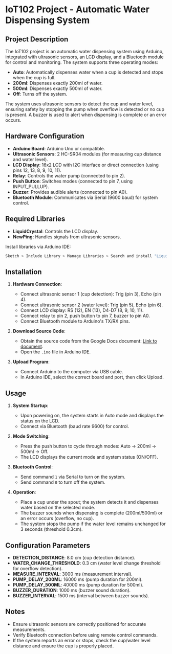 # IoT102 Project - Automatic Water Dispensing System

## Project Description
The IoT102 project is an automatic water dispensing system using Arduino, integrated with ultrasonic sensors, an LCD display, and a Bluetooth module for control and monitoring. The system supports three operating modes:
- **Auto**: Automatically dispenses water when a cup is detected and stops when the cup is full.
- **200ml**: Dispenses exactly 200ml of water.
- **500ml**: Dispenses exactly 500ml of water.
- **Off**: Turns off the system.

The system uses ultrasonic sensors to detect the cup and water level, ensuring safety by stopping the pump when overflow is detected or no cup is present. A buzzer is used to alert when dispensing is complete or an error occurs.

## Hardware Configuration
- **Arduino Board**: Arduino Uno or compatible.
- **Ultrasonic Sensors**: 2 HC-SR04 modules (for measuring cup distance and water level).
- **LCD Display**: 16x2 LCD with I2C interface or direct connection (using pins 12, 13, 8, 9, 10, 11).
- **Relay**: Controls the water pump (connected to pin 2).
- **Push Button**: Switches modes (connected to pin 7, using INPUT_PULLUP).
- **Buzzer**: Provides audible alerts (connected to pin A0).
- **Bluetooth Module**: Communicates via Serial (9600 baud) for system control.

## Required Libraries
- **LiquidCrystal**: Controls the LCD display.
- **NewPing**: Handles signals from ultrasonic sensors.

Install libraries via Arduino IDE:
```bash
Sketch > Include Library > Manage Libraries > Search and install "LiquidCrystal" and "NewPing".
```

## Installation
1. **Hardware Connection**:
   - Connect ultrasonic sensor 1 (cup detection): Trig (pin 3), Echo (pin 4).
   - Connect ultrasonic sensor 2 (water level): Trig (pin 5), Echo (pin 6).
   - Connect LCD display: RS (12), EN (13), D4-D7 (8, 9, 10, 11).
   - Connect relay to pin 2, push button to pin 7, buzzer to pin A0.
   - Connect Bluetooth module to Arduino's TX/RX pins.

2. **Download Source Code**:
   - Obtain the source code from the Google Docs document: [Link to document](https://docs.google.com/document/d/1yuAZ-1QF3fxi8i7Ysq0dc15ScVh57hwB1XN5SEfKuJ4/edit?tab=t.0).
   - Open the `.ino` file in Arduino IDE.

3. **Upload Program**:
   - Connect Arduino to the computer via USB cable.
   - In Arduino IDE, select the correct board and port, then click Upload.

## Usage
1. **System Startup**:
   - Upon powering on, the system starts in Auto mode and displays the status on the LCD.
   - Connect via Bluetooth (baud rate 9600) for control.

2. **Mode Switching**:
   - Press the push button to cycle through modes: Auto → 200ml → 500ml → Off.
   - The LCD displays the current mode and system status (ON/OFF).

3. **Bluetooth Control**:
   - Send command `1` via Serial to turn on the system.
   - Send command `0` to turn off the system.

4. **Operation**:
   - Place a cup under the spout; the system detects it and dispenses water based on the selected mode.
   - The buzzer sounds when dispensing is complete (200ml/500ml) or an error occurs (overflow, no cup).
   - The system stops the pump if the water level remains unchanged for 3 seconds (threshold 0.3cm).

## Configuration Parameters
- **DETECTION_DISTANCE**: 8.0 cm (cup detection distance).
- **WATER_CHANGE_THRESHOLD**: 0.3 cm (water level change threshold for overflow detection).
- **MEASURE_INTERVAL**: 3000 ms (measurement interval).
- **PUMP_DELAY_200ML**: 16000 ms (pump duration for 200ml).
- **PUMP_DELAY_500ML**: 40000 ms (pump duration for 500ml).
- **BUZZER_DURATION**: 1000 ms (buzzer sound duration).
- **BUZZER_INTERVAL**: 1500 ms (interval between buzzer sounds).

## Notes
- Ensure ultrasonic sensors are correctly positioned for accurate measurements.
- Verify Bluetooth connection before using remote control commands.
- If the system reports an error or stops, check the cup/water level distance and ensure the cup is properly placed.
